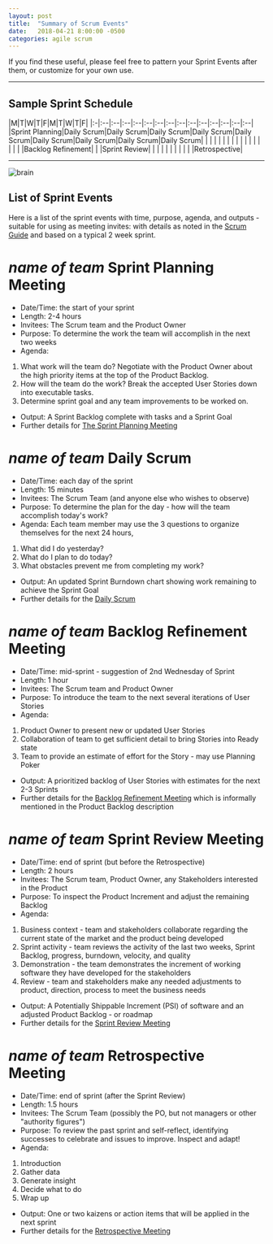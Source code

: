 ```yaml
---
layout: post
title:  "Summary of Scrum Events"
date:   2018-04-21 8:00:00 -0500
categories: agile scrum
---
```


If you find these useful, please feel free to pattern your Sprint Events after them, or customize for your own use.

---

Sample Sprint Schedule
----------------------

|M|T|W|T|F|M|T|W|T|F|
|:-|:--|:--|:--|:--|:--|:--|:--|:--|:--|:--|:--|:--|:--|:--|
|Sprint Planning|Daily Scrum|Daily Scrum|Daily Scrum|Daily Scrum|Daily Scrum|Daily Scrum|Daily Scrum|Daily Scrum|Daily Scrum|
| | | | | | | | | |
| | | | | | |Backlog Refinement| | |Sprint Review|
| | | | | | | | | |Retrospective|
	
---

![brain]({{site.baseurl}}/assets/brain.png)

List of Sprint Events
---------------------

Here is a list of the sprint events with time, purpose, agenda, and outputs - suitable for using as meeting invites:
with details as noted in the [Scrum Guide](http://scrumguides.org/scrum-guide.html) and based on a typical 2 week sprint.

*name of team* Sprint Planning Meeting
====================================

* Date/Time: the start of your sprint
* Length: 2-4 hours
* Invitees: The Scrum team and the Product Owner
* Purpose: To determine the work the team will accomplish in the next two weeks
* Agenda:
1. What work will the team do?  Negotiate with the Product Owner about the high priority items at the top of the Product Backlog.
2. How will the team do the work?  Break the accepted User Stories down into executable tasks.
3. Determine sprint goal and any team improvements to be worked on.
* Output: A Sprint Backlog complete with tasks and a Sprint Goal
* Further details for [The Sprint Planning Meeting](http://scrumguides.org/scrum-guide.html#events-planning)

*name of team* Daily Scrum
========================

* Date/Time: each day of the sprint
* Length: 15 minutes
* Invitees: The Scrum Team (and anyone else who wishes to observe)
* Purpose: To determine the plan for the day - how will the team accomplish today's work?
* Agenda: Each team member may use the 3 questions to organize themselves for the next 24 hours,
1. What did I do yesterday?
2. What do I plan to do today?
3. What obstacles prevent me from completing my work?
* Output: An updated Sprint Burndown chart showing work remaining to achieve the Sprint Goal
* Further details for the [Daily Scrum](http://scrumguides.org/scrum-guide.html#events-daily)

*name of team* Backlog Refinement Meeting
=======================================

* Date/Time: mid-sprint - suggestion of 2nd Wednesday of Sprint
* Length: 1 hour
* Invitees: The Scrum team and Product Owner
* Purpose: To introduce the team to the next several iterations of User Stories
* Agenda:
1. Product Owner to present new or updated User Stories
2. Collaboration of team to get sufficient detail to bring Stories into Ready state
3. Team to provide an estimate of effort for the Story - may use Planning Poker
* Output: A prioritized backlog of User Stories with estimates for the next 2-3 Sprints
* Further details for the [Backlog Refinement Meeting](https://www.mountaingoatsoftware.com/blog/product-backlog-refinement-grooming) which is informally mentioned in the Product Backlog description

*name of team* Sprint Review Meeting
==================================

* Date/Time: end of sprint (but before the Retrospective)
* Length: 2 hours
* Invitees: The Scrum team, Product Owner, any Stakeholders interested in the Product
* Purpose: To inspect the Product Increment and adjust the remaining Backlog
* Agenda:
1. Business context - team and stakeholders collaborate regarding the current state of the market and the product being developed
2. Sprint activity - team reviews the activity of the last two weeks, Sprint Backlog, progress, burndown, velocity, and quality
3. Demonstration - the team demonstrates the increment of working software they have developed for the stakeholders
4. Review - team and stakeholders make any needed adjustments to product, direction, process to meet the business needs
* Output: A Potentially Shippable Increment (PSI) of software and an adjusted Product Backlog - or roadmap
* Further details for the [Sprint Review Meeting](http://scrumguides.org/scrum-guide.html#events-review)

*name of team* Retrospective Meeting
==================================

* Date/Time: end of sprint (after the Sprint Review)
* Length: 1.5 hours
* Invitees: The Scrum Team (possibly the PO, but not managers or other "authority figures")
* Purpose: To review the past sprint and self-reflect, identifying successes to celebrate and issues to improve.  Inspect and adapt!
* Agenda:
1. Introduction
2. Gather data
3. Generate insight
4. Decide what to do
5. Wrap up
* Output: One or two kaizens or action items that will be applied in the next sprint
* Further details for the [Retrospective Meeting](http://scrumguides.org/scrum-guide.html#events-retro)
